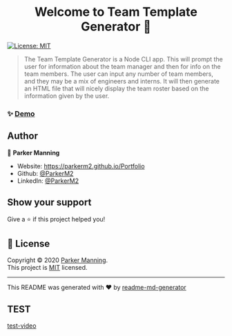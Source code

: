 <h1 align="center">Welcome to Team Template Generator 👋</h1>
<p>
  <a href="https://opensource.org/licenses/MIT" target="_blank">
    <img alt="License: MIT" src="https://img.shields.io/badge/License-MIT-yellow.svg" />
  </a>
</p>

> The Team Template Generator is a Node CLI app. This will prompt the user for information about the team manager and then for info on the team members. The user can input any number of team members, and they may be a mix of engineers and interns. It will then generate an HTML file that will nicely display the team roster based on the information given by the user.

### ✨ [Demo](parkerm2.github.io/Team-Template-Generator)

## Author

👤 **Parker Manning**

* Website: https://parkerm2.github.io/Portfolio
* Github: [@ParkerM2](https://github.com/ParkerM2)
* LinkedIn: [@ParkerM2](https://linkedin.com/in/ParkerM2)

## Show your support

Give a ⭐️ if this project helped you!

## 📝 License

Copyright © 2020 [Parker Manning](https://github.com/ParkerM2).<br />
This project is [MIT](https://opensource.org/licenses/MIT) licensed.

***
This README was generated with ❤️ by [readme-md-generator](https://github.com/kefranabg/readme-md-generator)

## TEST
[test-video](https://github.com/ParkerM2/Team-Template-Generator/blob/master/Develop/Team%20Template%20Homework.gif)